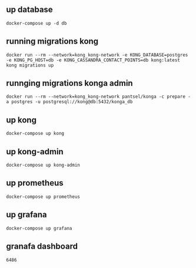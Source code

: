 ## up database
``docker-compose up -d db``
## running migrations kong
``docker run --rm --network=kong_kong-network -e KONG_DATABASE=postgres -e KONG_PG_HOST=db -e KONG_CASSANDRA_CONTACT_POINTS=db kong:latest kong migrations up``
## runnging migrations konga admin
``docker run --rm --network=kong_kong-network pantsel/konga -c prepare -a postgres -u postgresql://kong@db:5432/konga_db``
## up kong
``docker-compose up kong``
## up kong-admin
``docker-compose up kong-admin``
## up prometheus
``docker-compose up prometheus``
## up grafana
``docker-compose up grafana``
## granafa dashboard
``6486``
